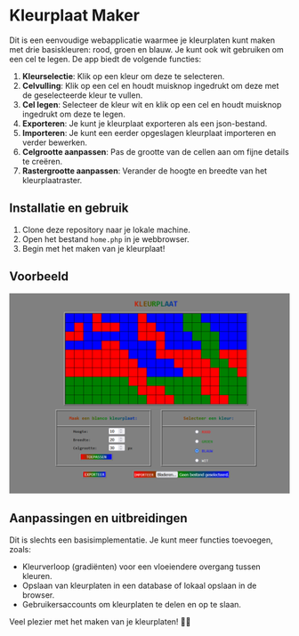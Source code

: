 # Kleurplaat Maker

Dit is een eenvoudige webapplicatie waarmee je kleurplaten kunt maken met drie basiskleuren: rood, groen en blauw. Je kunt ook wit gebruiken om een cel te legen. De app biedt de volgende functies:

1. **Kleurselectie**: Klik op een kleur om deze te selecteren.
2. **Celvulling**: Klik op een cel en houdt muisknop ingedrukt om deze met de geselecteerde kleur te vullen.
3. **Cel legen**: Selecteer de kleur wit en klik op een cel en houdt muisknop ingedrukt om deze te legen.
4. **Exporteren**: Je kunt je kleurplaat exporteren als een json-bestand.
5. **Importeren**: Je kunt een eerder opgeslagen kleurplaat importeren en verder bewerken.
6. **Celgrootte aanpassen**: Pas de grootte van de cellen aan om fijne details te creëren.
7. **Rastergrootte aanpassen**: Verander de hoogte en breedte van het kleurplaatraster.

## Installatie en gebruik

1. Clone deze repository naar je lokale machine.
2. Open het bestand `home.php` in je webbrowser.
3. Begin met het maken van je kleurplaat!

## Voorbeeld

![Voorbeeld](kleurplaat/images/screen_kleurplaat.png)

## Aanpassingen en uitbreidingen

Dit is slechts een basisimplementatie. Je kunt meer functies toevoegen, zoals:
- Kleurverloop (gradiënten) voor een vloeiendere overgang tussen kleuren.
- Opslaan van kleurplaten in een database of lokaal opslaan in de browser.
- Gebruikersaccounts om kleurplaten te delen en op te slaan.

Veel plezier met het maken van je kleurplaten! 🎨🌈
